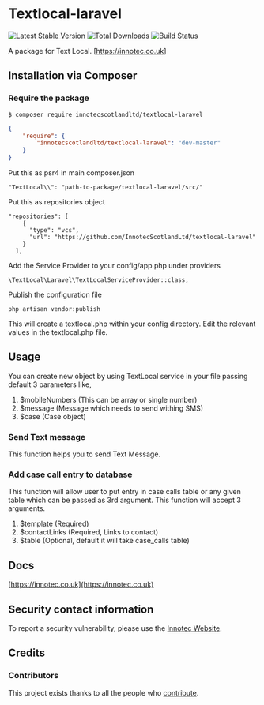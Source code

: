 # Textlocal-laravel
[![Latest Stable Version]()](https://innotec.co.uk)
[![Total Downloads]()]()
[![Build Status]()]()

A package for Text Local. [https://innotec.co.uk]

## Installation via Composer

### Require the package

```
$ composer require innotecscotlandltd/textlocal-laravel
```
```json
{
    "require": {
        "innotecscotlandltd/textlocal-laravel": "dev-master"
    }
}
```
Put this as psr4 in main composer.json
```
"TextLocal\\": "path-to-package/textlocal-laravel/src/"
```
Put this as repositories object
```
"repositories": [
    {
      "type": "vcs",
      "url": "https://github.com/InnotecScotlandLtd/textlocal-laravel"
    }
  ],
```
Add the Service Provider to your config/app.php under providers

```
\TextLocal\Laravel\TextLocalServiceProvider::class,
```

Publish the configuration file
```
php artisan vendor:publish
```
This will create a textlocal.php within your config directory. Edit the relevant values in the textlocal.php file.

## Usage
You can create new object by using TextLocal service in your file passing default 3 parameters like, 
1) $mobileNumbers (This can be array or single number) 
2) $message (Message which needs to send withing SMS)
3) $case (Case object)

### Send Text message
This function helps you to send Text Message.

### Add case call entry to database
This function will allow user to put entry in case calls table or any given table which can be passed as 3rd argument. This function will accept 3 arguments.
1) $template (Required)
2) $contactLinks (Required, Links to contact)
3) $table (Optional, default it will take case_calls table)

## Docs
[https://innotec.co.uk](https://innotec.co.uk)
## Security contact information
To report a security vulnerability, please use the
[Innotec Website](https://innotec.co.uk).
## Credits
### Contributors
This project exists thanks to all the people who <a href="https://github.com/InnotecScotlandLtd/textlocal-laravel/graphs/contributors" target="_blank">contribute</a>.
